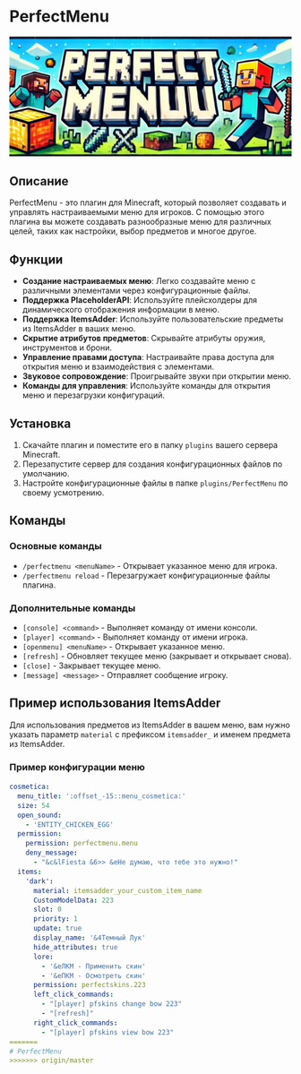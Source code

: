 # PerfectMenu

![PerfectMenu](./icon.jpg)

## Описание

PerfectMenu - это плагин для Minecraft, который позволяет создавать и управлять настраиваемыми меню для игроков. С помощью этого плагина вы можете создавать разнообразные меню для различных целей, таких как настройки, выбор предметов и многое другое.

## Функции

- **Создание настраиваемых меню**: Легко создавайте меню с различными элементами через конфигурационные файлы.
- **Поддержка PlaceholderAPI**: Используйте плейсхолдеры для динамического отображения информации в меню.
- **Поддержка ItemsAdder**: Используйте пользовательские предметы из ItemsAdder в ваших меню.
- **Скрытие атрибутов предметов**: Скрывайте атрибуты оружия, инструментов и брони.
- **Управление правами доступа**: Настраивайте права доступа для открытия меню и взаимодействия с элементами.
- **Звуковое сопровождение**: Проигрывайте звуки при открытии меню.
- **Команды для управления**: Используйте команды для открытия меню и перезагрузки конфигураций.

## Установка

1. Скачайте плагин и поместите его в папку `plugins` вашего сервера Minecraft.
2. Перезапустите сервер для создания конфигурационных файлов по умолчанию.
3. Настройте конфигурационные файлы в папке `plugins/PerfectMenu` по своему усмотрению.

## Команды

### Основные команды

- `/perfectmenu <menuName>` - Открывает указанное меню для игрока.
- `/perfectmenu reload` - Перезагружает конфигурационные файлы плагина.

### Дополнительные команды

- `[console] <command>` - Выполняет команду от имени консоли.
- `[player] <command>` - Выполняет команду от имени игрока.
- `[openmenu] <menuName>` - Открывает указанное меню.
- `[refresh]` - Обновляет текущее меню (закрывает и открывает снова).
- `[close]` - Закрывает текущее меню.
- `[message] <message>` - Отправляет сообщение игроку.

## Пример использования ItemsAdder

Для использования предметов из ItemsAdder в вашем меню, вам нужно указать параметр `material` с префиксом `itemsadder_` и именем предмета из ItemsAdder.

### Пример конфигурации меню

```yaml
cosmetica:
  menu_title: ':offset_-15::menu_cosmetica:'
  size: 54
  open_sound:
    - 'ENTITY_CHICKEN_EGG'
  permission:
    permission: perfectmenu.menu
    deny_message:
      - "&c&lFiesta &6>> &eНе думаю, что тебе это нужно!"
  items:
    'dark':
      material: itemsadder_your_custom_item_name
      CustomModelData: 223
      slot: 0
      priority: 1
      update: true
      display_name: '&4Темный Лук'
      hide_attributes: true
      lore:
        - '&eЛКМ - Применить скин'
        - '&eПКМ - Осмотреть скин'
      permission: perfectskins.223
      left_click_commands:
        - "[player] pfskins change bow 223"
        - "[refresh]"
      right_click_commands:
        - "[player] pfskins view bow 223"
=======
# PerfectMenu
>>>>>>> origin/master
